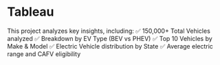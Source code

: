 # Tableau
This project analyzes key insights, including: ✅ 150,000+ Total Vehicles analyzed ✅ Breakdown by EV Type (BEV vs PHEV) ✅ Top 10 Vehicles by Make & Model ✅ Electric Vehicle distribution by State ✅ Average electric range and CAFV eligibility
